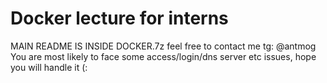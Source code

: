 # Docker lecture for interns
MAIN README IS INSIDE DOCKER.7z
feel free to contact me tg: @antmog
You are most likely to face some access/login/dns server etc issues, hope you will handle it (:
